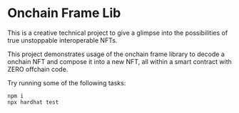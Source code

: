 # Onchain Frame Lib

This is a creative technical project to give a glimpse into the possibilities of true unstoppable interoperable NFTs.

This project demonstrates usage of the onchain frame library to decode a onchain NFT and compose it into a new NFT, all within a smart contract with ZERO offchain code.

Try running some of the following tasks:

```shell
npm i
npx hardhat test
```
